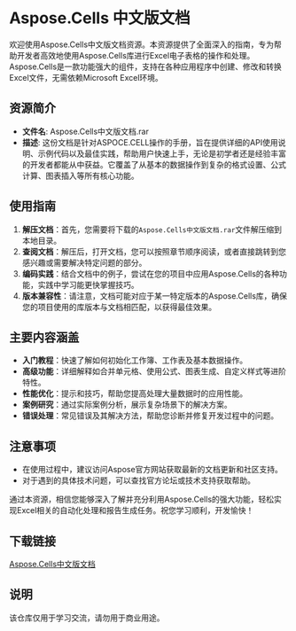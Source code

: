  # Aspose.Cells 中文版文档

 欢迎使用Aspose.Cells中文版文档资源。本资源提供了全面深入的指南，专为帮助开发者高效地使用Aspose.Cells库进行Excel电子表格的操作和处理。Aspose.Cells是一款功能强大的组件，支持在各种应用程序中创建、修改和转换Excel文件，无需依赖Microsoft Excel环境。

 ## 资源简介

 - **文件名**: Aspose.Cells中文版文档.rar
 - **描述**: 这份文档是针对ASPOCE.CELL操作的手册，旨在提供详细的API使用说明、示例代码以及最佳实践，帮助用户快速上手，无论是初学者还是经验丰富的开发者都能从中获益。它覆盖了从基本的数据操作到复杂的格式设置、公式计算、图表插入等所有核心功能。

 ## 使用指南

 1. **解压文档**：首先，您需要将下载的`Aspose.Cells中文版文档.rar`文件解压缩到本地目录。
 2. **查阅文档**：解压后，打开文档，您可以按照章节顺序阅读，或者直接跳转到您感兴趣或需要解决特定问题的部分。
 3. **编码实践**：结合文档中的例子，尝试在您的项目中应用Aspose.Cells的各种功能，实践中学习能更快掌握技巧。
 4. **版本兼容性**：请注意，文档可能对应于某一特定版本的Aspose.Cells库，确保您的项目使用的库版本与文档相匹配，以获得最佳效果。

 ## 主要内容涵盖

 - **入门教程**：快速了解如何初始化工作簿、工作表及基本数据操作。
 - **高级功能**：详细解释如合并单元格、使用公式、图表生成、自定义样式等进阶特性。
 - **性能优化**：提示和技巧，帮助您提高处理大量数据时的应用性能。
 - **案例研究**：通过实际案例分析，展示复杂场景下的解决方案。
 - **错误处理**：常见错误及其解决方法，帮助您诊断并修复开发过程中的问题。

 ## 注意事项

 - 在使用过程中，建议访问Aspose官方网站获取最新的文档更新和社区支持。
 - 对于遇到的具体技术问题，可以查找官方论坛或技术支持获取帮助。

 通过本资源，相信您能够深入了解并充分利用Aspose.Cells的强大功能，轻松实现Excel相关的自动化处理和报告生成任务。祝您学习顺利，开发愉快！

 ## 下载链接
 [Aspose.Cells中文版文档](https://pan.quark.cn/s/3a8cf099f2da)

 ## 说明

 该仓库仅用于学习交流，请勿用于商业用途。
